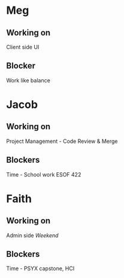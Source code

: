 
# Meg
## Working on 
Client side UI
## Blocker
Work like balance

# Jacob

## Working on 
Project Management - Code Review & Merge 
## Blockers
Time - School work ESOF 422

# Faith
## Working on
Admin side *Weekend* 
## Blockers
Time - PSYX capstone, HCI 
